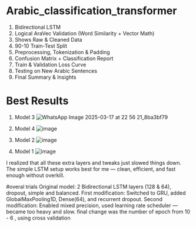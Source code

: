 # Arabic_classification_transformer
1. Bidirectional LSTM 
2. Logical AraVec Validation (Word Similarity + Vector Math) 
3.  Shows Raw &amp; Cleaned Data
4.  90-10 Train-Test Split 
5. Preprocessing, Tokenization &amp; Padding 
6. Confusion Matrix + Classification Report 
7. Train &amp; Validation Loss Curve 
8. Testing on New Arabic Sentences 
9.  Final Summary &amp; Insights


# Best Results 
1. Model 3 
![WhatsApp Image 2025-03-17 at 22 56 21_8ba3bf79](https://github.com/user-attachments/assets/e4b161d0-178f-4434-b42c-41d46adc5d58)

2. Model 4
![image](https://github.com/user-attachments/assets/37761dde-3923-4ef4-96f8-f7b75e351720)

3. Model 2
![image](https://github.com/user-attachments/assets/71088259-5d0d-4222-b9bd-3afc3da06375)

4. Model 1
![image](https://github.com/user-attachments/assets/5c59f0dc-28e9-441f-b3ae-a50506b1fc44)

I realized that all these extra layers and tweaks just slowed things down. The simple LSTM setup works best for me — clean, efficient, and fast enough without overkill.

#overal trials
Original model: 2 Bidirectional LSTM layers (128 & 64), dropout, simple and balanced.
First modification: Switched to GRU, added GlobalMaxPooling1D, Dense(64), and recurrent dropout.
Second modification: Enabled mixed precision, used learning rate scheduler — became too heavy and slow.
final change was the number of epoch from 10 - 6 , using cross validation
